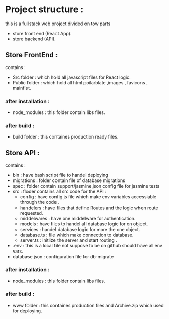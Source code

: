 # Project structure :
this is a fullstack web project divided on tow parts 
* store front end (React App).
* store backend (API).

## Store FrontEnd :
contains :
- Src folder : which hold all javascript files for React logic.
- Public folder : which hold all html poilarblate ,images , favicons , mainfist.

### after installation : 
- node_modules : this folder contain libs files.

### after build :
- build folder : this containes production ready files.



## Store API :

contains :

- bin : have bash script file to handel deploying
- migrations : folder contain file of database migrations
- spec : folder contain support/jasmine.json config file for jasmine tests
- src : floder contains all src code for the API :
    - config : have config.js file which make env variables accessiable through the code .
    - handelers : have files that define Routes and the logic when route requested.
    - middelwares : have one middelware for authentication.
    - models : have files to handel all database logic for on object.
    - services : handel database logic for more the one object.
    - database.ts : file which make connection to database.
    - server.ts : initlize the server and start routing .
- .env : this is a local file not suppose to be on github should have all env vars.
- database.json : configuration file for db-migrate

### after installation : 
- node_modules : this folder contain libs files.

### after build :
- www folder : this containes production files and Archive.zip which used for deploying.

